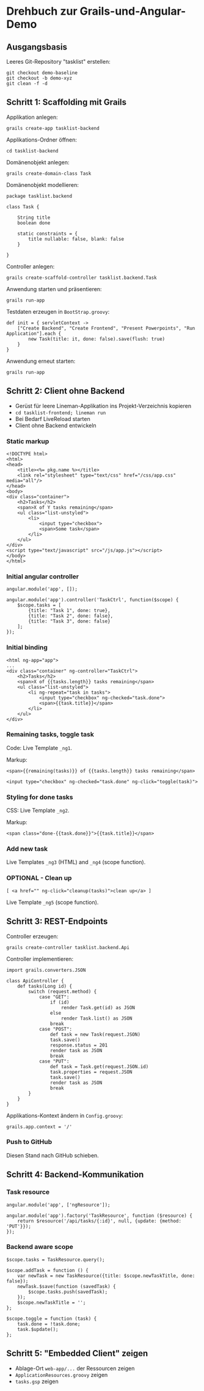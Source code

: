 # Drehbuch zur Grails-und-Angular-Demo

## Ausgangsbasis

Leeres Git-Repository "tasklist" erstellen:

    git checkout demo-baseline
    git checkout -b demo-xyz
    git clean -f -d

## Schritt 1: Scaffolding mit Grails

Applikation anlegen:

    grails create-app tasklist-backend

Applikations-Ordner öffnen:

    cd tasklist-backend

Domänenobjekt anlegen:

    grails create-domain-class Task

Domänenobjekt modellieren:

    package tasklist.backend

    class Task {

        String title
        boolean done

        static constraints = {
            title nullable: false, blank: false
        }

    }

Controller anlegen:

    grails create-scaffold-controller tasklist.backend.Task

Anwendung starten und präsentieren:

    grails run-app

Testdaten erzeugen in `BootStrap.groovy`:

    def init = { servletContext ->
        ["Create Backend", "Create Frontend", "Present Powerpoints", "Run Application"].each {
            new Task(title: it, done: false).save(flush: true)
        }
    }

Anwendung erneut starten:

    grails run-app

## Schritt 2: Client ohne Backend

*   Gerüst für leere Lineman-Applikation ins Projekt-Verzeichnis kopieren
*   `cd tasklist-frontend; lineman run`
*   Bei Bedarf LiveReload starten
*   Client ohne Backend entwickeln

### Static markup

    <!DOCTYPE html>
    <html>
    <head>
        <title><%= pkg.name %></title>
        <link rel="stylesheet" type="text/css" href="/css/app.css" media="all"/>
    </head>
    <body>
    <div class="container">
        <h2>Tasks</h2>
        <span>X of Y tasks remaining</span>
        <ul class="list-unstyled">
            <li>
                <input type="checkbox">
                <span>Some task</span>
            </li>
        </ul>
    </div>
    <script type="text/javascript" src="/js/app.js"></script>
    </body>
    </html>

### Initial angular controller

    angular.module('app', []);
    
    angular.module('app').controller('TaskCtrl', function($scope) {
        $scope.tasks = [
            {title: "Task 1", done: true},
            {title: "Task 2", done: false},
            {title: "Task 3", done: false}
        ];
    });

### Initial binding

    <html ng-app="app">
    ...
    <div class="container" ng-controller="TaskCtrl">
        <h2>Tasks</h2>
        <span>X of {{tasks.length}} tasks remaining</span>
        <ul class="list-unstyled">
            <li ng-repeat="task in tasks">
                <input type="checkbox" ng-checked="task.done">
                <span>{{task.title}}</span>
            </li>
        </ul>
    </div>    

### Remaining tasks, toggle task

Code: Live Template `_ng1`.

Markup:

    <span>{{remaining(tasks)}} of {{tasks.length}} tasks remaining</span>

    <input type="checkbox" ng-checked="task.done" ng-click="toggle(task)">

### Styling for done tasks

CSS: Live Template `_ng2`.

Markup:

    <span class="done-{{task.done}}">{{task.title}}</span>

### Add new task

Live Templates `_ng3` (HTML) and `_ng4` (scope function).

### OPTIONAL - Clean up

    [ <a href="" ng-click="cleanup(tasks)">clean up</a> ]

Live Template `_ng5` (scope function).

## Schritt 3: REST-Endpoints

Controller erzeugen:

    grails create-controller tasklist.backend.Api

Controller implementieren:

    import grails.converters.JSON

    class ApiController {
        def tasks(Long id) {
            switch (request.method) {
                case "GET":
                    if (id)
                        render Task.get(id) as JSON
                    else
                        render Task.list() as JSON
                    break
                case "POST":
                    def task = new Task(request.JSON)
                    task.save()
                    response.status = 201
                    render task as JSON
                    break
                case "PUT":
                    def task = Task.get(request.JSON.id)
                    task.properties = request.JSON
                    task.save()
                    render task as JSON
                    break
            }
        }
    }

Applikations-Kontext ändern in `Config.groovy`:

    grails.app.context = '/'

### Push to GitHub

Diesen Stand nach GitHub schieben.

## Schritt 4: Backend-Kommunikation

### Task resource

    angular.module('app', ['ngResource']);

    angular.module('app').factory('TaskResource', function ($resource) {
        return $resource('/api/tasks/{:id}', null, {update: {method: 'PUT'}});
    });

### Backend aware scope

    $scope.tasks = TaskResource.query();
    
    $scope.addTask = function () {
        var newTask = new TaskResource({title: $scope.newTaskTitle, done: false});
        newTask.$save(function (savedTask) {
            $scope.tasks.push(savedTask);
        });
        $scope.newTaskTitle = '';
    };
    
    $scope.toggle = function (task) {
        task.done = !task.done;
        task.$update();
    };

## Schritt 5: "Embedded Client" zeigen

*   Ablage-Ort `web-app/...` der Ressourcen zeigen
*   `ApplicationResources.groovy` zeigen
*   `tasks.gsp` zeigen
